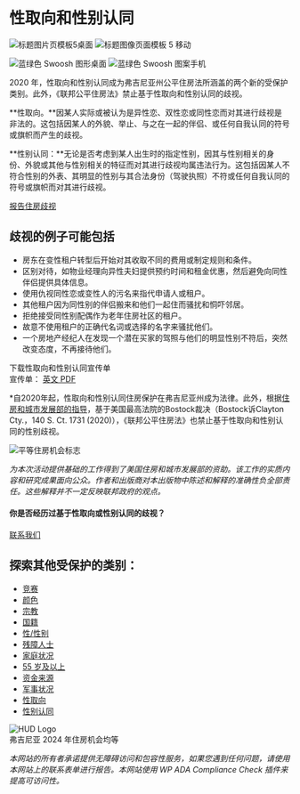 # 性取向和性别认同

![标题图片页模板5桌面](https://homeofva.org/wp-content/uploads/2022/06/HOME_HeroImage_couple-1_1440x600.jpg) ![标题图像页面模板 5 移动](https://homeofva.org/wp-content/uploads/2022/06/HOME_HeroImage_couple-1_M_414x400.jpg)

![蓝绿色 Swoosh 图形桌面](https://homeofva.org/wp-content/themes/responsive-starter-theme-master/img/HOME_Wave_1920px.png) ![蓝绿色 Swoosh 图案手机](https://homeofva.org/wp-content/themes/responsive-starter-theme-master/img/HOME_Wave_768px.png)

2020 年，性取向和性别认同成为弗吉尼亚州公平住房法所涵盖的两个新的受保护类别。此外，《联邦公平住房法》禁止基于性取向和性别认同的歧视。

**性取向。**因某人实际或被认为是异性恋、双性恋或同性恋而对其进行歧视是非法的。这包括因某人的外貌、举止、与之在一起的伴侣、或任何自我认同的符号或旗帜而产生的歧视。

**性别认同：**无论是否考虑到某人出生时的指定性别，因其与性别相关的身份、外貌或其他与性别相关的特征而对其进行歧视均属违法行为。这包括因某人不符合性别的外表、其明显的性别与其合法身份（驾驶执照）不符或任何自我认同的符号或旗帜而对其进行歧视。

[报告住房歧视](/zh/intake)

## 歧视的例子可能包括

- 房东在变性租户转型后开始对其收取不同的费用或制定规则和条件。
- 区别对待，如物业经理向异性夫妇提供预约时间和租金优惠，然后避免向同性伴侣提供具体信息。
- 使用仇视同性恋或变性人的污名来指代申请人或租户。
- 其他租户因为同性别的伴侣搬来和他们一起住而骚扰和恫吓邻居。
- 拒绝接受同性别配偶作为老年住房社区的租户。
- 故意不使用租户的正确代名词或选择的名字来骚扰他们。
- 一个房地产经纪人在发现一个潜在买家的驾照与他们的明显性别不符后，突然改变态度，不再接待他们。

下载性取向和性别认同宣传单  
宣传单： [英文 PDF](https://homeofva.org/wp-content/uploads/2024/06/FH-Flyer-Sexual-Orientation-Gender-Identity-06-25-24.pdf)

*自2020年起，性取向和性别认同住房保护在弗吉尼亚州成为法律。此外，根据[住房和城市发展部的指导](https://www.hud.gov/program_offices/fair_housing_equal_opp/housing_discrimination_and_persons_identifying_lgbtq)，基于美国最高法院的Bostock裁决（Bostock诉Clayton Cty.，140 S. Ct. 1731 (2020)），《联邦公平住房法》也禁止基于性取向和性别认同的性别歧视。

![平等住房机会标志](https://homeofva.org/wp-content/uploads/2019/12/EHO-transparent.png)

_为本次活动提供基础的工作得到了美国住房和城市发展部的资助。该工作的实质内容和研究成果面向公众。作者和出版商对本出版物中陈述和解释的准确性负全部责任。这些解释并不一定反映联邦政府的观点。_

#### 你是否经历过基于性取向或性别认同的歧视？

[联系我们](https://homeofva.org/fair-housing-complaint-form)

## 探索其他受保护的类别：

- [竞赛](https://homeofva.org/zh/get-help/fair-housing/race/)
- [颜色](https://homeofva.org/zh/get-help/fair-housing/color/)
- [宗教](https://homeofva.org/zh/get-help/fair-housing/religion/)
- [国籍](https://homeofva.org/zh/get-help/fair-housing/national-origin/)
- [性/性别](https://homeofva.org/zh/get-help/fair-housing/sex/)
- [残障人士](https://homeofva.org/zh/get-help/fair-housing/disability/)
- [家庭状况](https://homeofva.org/zh/get-help/fair-housing/familial-status/)
- [55 岁及以上](https://homeofva.org/zh/get-help/fair-housing/age-55/)
- [资金来源](https://homeofva.org/zh/get-help/fair-housing/source-of-income/)
- [军事状况](https://homeofva.org/zh/get-help/fair-housing/veteran-status/)
- [性取向](https://homeofva.org/zh/get-help/fair-housing/sexual-orientation-gender-identity/)
- [性别认同](https://homeofva.org/zh/get-help/fair-housing/sexual-orientation-gender-identity/)

![HUD Logo](https://homeofva.org/wp-content/themes/responsive-starter-theme-master/img/hud-logo-large.png)  
弗吉尼亚 2024 年住房机会均等

_本网站的所有者承诺提供无障碍访问和包容性服务，如果您遇到任何问题，请使用本网站上的联系表单进行报告。本网站使用 WP ADA Compliance Check 插件来提高可访问性。_
<!-- tcd_original_link https://homeofva.org/zh/get-help/fair-housing/sexual-orientation-gender-identity/ -->
